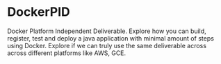 # DockerPID
Docker Platform Independent Deliverable. Explore how you can build, register, test and deploy a java application with minimal amount of steps using Docker.   Explore if we can truly use the same deliverable across across different platforms like AWS, GCE. 
